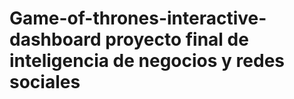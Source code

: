 # Game-of-thrones-interactive-dashboard proyecto final de inteligencia de negocios y redes sociales
